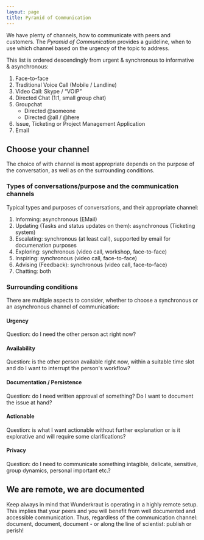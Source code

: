 ```yaml
---
layout: page
title: Pyramid of Communication
---
```

We have plenty of channels, how to communicate with peers and customers. The _Pyramid of Communication_ provides a guideline, when to use which channel based on the urgency of the topic to address.

This list is ordered descendingly from urgent & synchronous to informative & asynchronous:

1. Face-to-face 
2. Traditional Voice Call (Mobile / Landline)
3. Video Call: Skype / “VOIP” 
4. Directed Chat (1:1, small group chat)
5. Groupchat 
	* Directed @someone
	* Directed @all / @here
6. Issue, Ticketing or Project Management Application
7. Email 

## Choose your channel
The choice of with channel is most appropriate depends on the purpose of the conversation, as well as on the surrounding conditions.

### Types of conversations/purpose and the communication channels
Typical types and purposes of conversations, and their appropriate channel:

1. Informing: asynchronous (EMail)
2. Updating (Tasks and status updates on them): asynchronous (Ticketing system)
3. Escalating: synchronous (at least call), supported by email for documenation purposes
4. Exploring: synchronous (video call, workshop, face-to-face)
5. Inspiring: synchronous (video call, face-to-face)
6. Advising (Feedback): synchronous (video call, face-to-face)
7. Chatting: both

### Surrounding conditions
There are multiple aspects to consider, whether to choose a synchronous or an asynchronous channel of communication:

#### Urgency
Question: do I need the other person act right now?

#### Availability
Question: is the other person available right now, within a suitable time slot and do I want to interrupt the person's workflow?

#### Documentation / Persistence
Question: do I need written approval of something? Do I want to document the issue at hand?

#### Actionable
Question: is what I want actionable without further explanation or is it explorative and will require some clarifications?

#### Privacy
Question: do I need to communicate something intagible, delicate, sensitive, group dynamics, personal important etc.?

## We are remote, we are documented
Keep always in mind that Wunderkraut is operating in a highly remote setup. This implies that your peers and you will benefit from well documented and accessible communication.
Thus, regardless of the communication channel: document, document, document - or along the line of scientist: publish or perish!